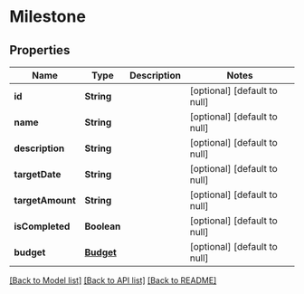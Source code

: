 # Milestone
## Properties

| Name | Type | Description | Notes |
|------------ | ------------- | ------------- | -------------|
| **id** | **String** |  | [optional] [default to null] |
| **name** | **String** |  | [optional] [default to null] |
| **description** | **String** |  | [optional] [default to null] |
| **targetDate** | **String** |  | [optional] [default to null] |
| **targetAmount** | **String** |  | [optional] [default to null] |
| **isCompleted** | **Boolean** |  | [optional] [default to null] |
| **budget** | [**Budget**](Budget.md) |  | [optional] [default to null] |

[[Back to Model list]](../README.md#documentation-for-models) [[Back to API list]](../README.md#documentation-for-api-endpoints) [[Back to README]](../README.md)

